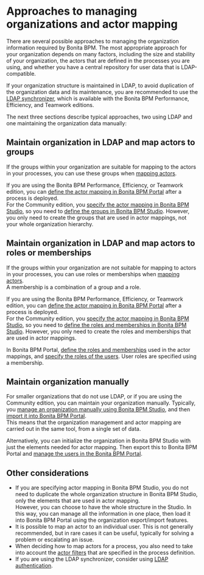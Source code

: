 # Approaches to managing organizations and actor mapping

There are several possible approaches to managing the organization information required by Bonita BPM. The most appropriate approach for your organization depends on many factors, including the size and stability of your organization, the actors that are defined in the processes you are using, and whether you have a central repository for user data that is LDAP-compatible.

If your organization structure is maintained in LDAP, to avoid duplication of the organization data and its maintenance, you are recommended to use the [LDAP synchronizer](ldap-synchronizer.md), which is available with the Bonita BPM Performance, Efficiency, and Teamwork editions.

The next three sections describe typical approaches, two using LDAP and one maintaining the organization data manually:

## Maintain organization in LDAP and map actors to groups

If the groups within your organization are suitable for mapping to the actors in your processes, you can use these groups when [mapping actors](actors.md).

If you are using the Bonita BPM Performance, Efficiency, or Teamwork edition, you can [define the actor mapping in Bonita BPM Portal](processes.md) after a process is deployed.  
For the Community edition, you [specify the actor mapping in Bonita BPM Studio](actors.md), so you need to [define the groups in Bonita BPM Studio](organization-management-in-bonita-bpm-studio.md). However, you only need to create the groups that are used in actor mappings, not your whole organization hierarchy.

## Maintain organization in LDAP and map actors to roles or memberships

If the groups within your organization are not suitable for mapping to actors in your processes, you can use roles or memberships when [mapping actors](actors.md).  
A membership is a combination of a group and a role.

If you are using the Bonita BPM Performance, Efficiency, or Teamwork edition, you can [define the actor mapping in Bonita BPM Portal](processes.md) after a process is deployed.  
For the Community edition, you [specify the actor mapping in Bonita BPM Studio](actors.md), so you need to [define the roles and memberships in Bonita BPM Studio](organization-management-in-bonita-bpm-studio.md). However, you only need to create the roles and memberships that are used in actor mappings.

In Bonita BPM Portal, [define the roles and memberships](role.md) used in the actor mappings, and [specify the roles of the users](manage-a-user.md). User roles are specified using a membership.

## Maintain organization manually

For smaller organizations that do not use LDAP, or if you are using the Community edition, you can maintain your organization manually.
Typically, you [manage an organization manually using Bonita BPM Studio](organization-management-in-bonita-bpm-studio.md), and then [import it into Bonita BPM Portal](import-export-an-organization.md).   
This means that the organization management and actor mapping are carried out in the same tool, from a single set of data.

Alternatively, you can initialize the organization in Bonita BPM Studio with just the elements needed for actor mapping. Then export this to Bonita BPM Portal and [manage the users in the Bonita BPM Portal](manage-a-user.md).

## Other considerations

* If you are specifying actor mapping in Bonita BPM Studio, you do not need to duplicate the whole organization structure in Bonita BPM Studio, only the elements that are used in actor mapping.  
However, you can choose to have the whole structure in the Studio. In this way, you can manage all the information in one place, then load it into Bonita BPM Portal using the organization export/import features.
* It is possible to map an actor to an individual user. This is not generally recommended, but in rare cases it can be useful, typically for solving a problem or escalating an issue.
* When deciding how to map actors for a process, you also need to take into account the [actor filters](actor-filtering.md) that are specified in the process definition.
* If you are using the LDAP synchronizer, consider using [LDAP authentication](active-directory-or-ldap-authentication.md).
